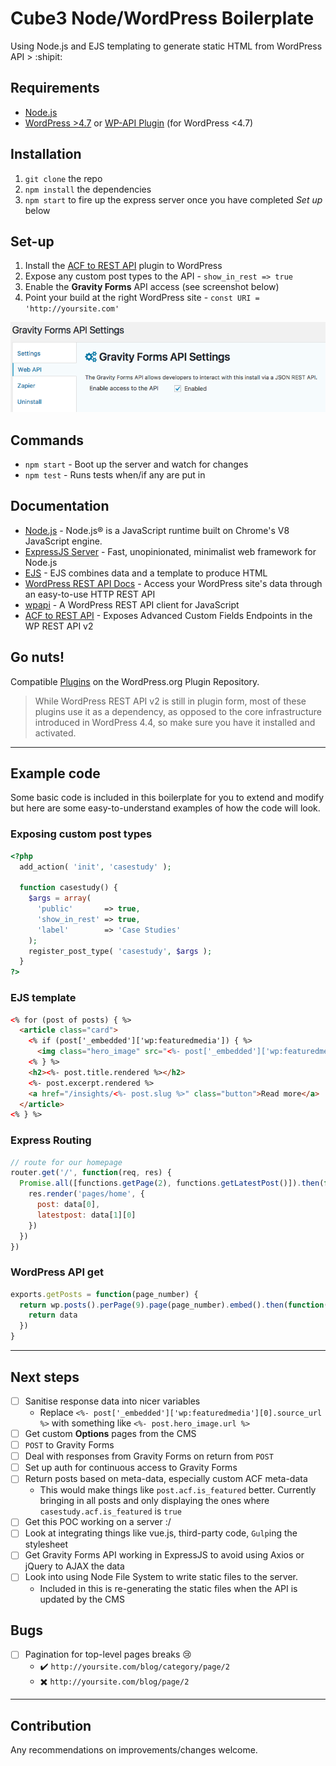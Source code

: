 # Cube3 Node/WordPress Boilerplate

Using Node.js and EJS templating to generate static HTML from WordPress API > :shipit:

## Requirements
- [Node.js](https://nodejs.org/en/)
- [WordPress >4.7](https://wordpress.org/news/2016/12/vaughan/) or [WP-API Plugin](https://github.com/WP-API/WP-API) (for WordPress <4.7)

## Installation
1. `git clone` the repo
1. `npm install` the dependencies
1. `npm start` to fire up the express server once you have completed _Set up_ below

## Set-up
1. Install the [ACF to REST API](http://github.com/airesvsg/acf-to-rest-api) plugin to WordPress
1. Expose any custom post types to the API - `show_in_rest => true`
1. Enable the __Gravity Forms__ API access (see screenshot below)
1. Point your build at the right WordPress site - `const URI = 'http://yoursite.com'`

![gravity Forms API Settings](/_docs/gravity-forms-api-settings.png)

## Commands
- `npm start` - Boot up the server and watch for changes
- `npm test` - Runs tests when/if any are put in

## Documentation
- [Node.js](https://nodejs.org/en/) - Node.js® is a JavaScript runtime built on Chrome's V8 JavaScript engine.
- [ExpressJS Server](https://expressjs.com/) - Fast, unopinionated, minimalist web framework for Node.js
- [EJS](http://www.embeddedjs.com/) - EJS combines data and a template to produce HTML
- [WordPress REST API Docs](http://v2.wp-api.org/) - Access your WordPress site's data through an easy-to-use HTTP REST API
- [wpapi](https://www.npmjs.com/package/wpapi#collection-pagination) - A WordPress REST API client for JavaScript
- [ACF to REST API](http://github.com/airesvsg/acf-to-rest-api) - Exposes Advanced Custom Fields Endpoints in the WP REST API v2

## Go nuts!
Compatible [Plugins](http://v2.wp-api.org/guide/plugins/) on the WordPress.org Plugin Repository.

> While WordPress REST API v2 is still in plugin form, most of these plugins use it as a dependency, as opposed to the core infrastructure introduced in WordPress 4.4, so make sure you have it installed and activated.

_____

## Example code

Some basic code is included in this boilerplate for you to extend and modify
but here are some easy-to-understand examples of how the code will look.

### Exposing custom post types
```php
<?php
  add_action( 'init', 'casestudy' );

  function casestudy() {
    $args = array(
      'public'       => true,
      'show_in_rest' => true,
      'label'        => 'Case Studies'
    );
    register_post_type( 'casestudy', $args );
  }
?>
```

### EJS template
```html
<% for (post of posts) { %>
  <article class="card">
    <% if (post['_embedded']['wp:featuredmedia']) { %>
      <img class="hero_image" src="<%- post['_embedded']['wp:featuredmedia'][0].source_url %>" alt="<%- post.title.rendered %>">
    <% } %>
    <h2><%- post.title.rendered %></h2>
    <%- post.excerpt.rendered %>
    <a href="/insights/<%- post.slug %>" class="button">Read more</a>
  </article>
<% } %>
```

### Express Routing
```js
// route for our homepage
router.get('/', function(req, res) {
  Promise.all([functions.getPage(2), functions.getLatestPost()]).then(function(data) {
    res.render('pages/home', {
      post: data[0],
      latestpost: data[1][0]
    })
  })
})
```

### WordPress API get
```js
exports.getPosts = function(page_number) {
  return wp.posts().perPage(9).page(page_number).embed().then(function(data) {
    return data
  })
}
```

_____

## Next steps
- [ ] Sanitise response data into nicer variables
  - Replace `<%- post['_embedded']['wp:featuredmedia'][0].source_url %>` with something like `<%- post.hero_image.url %>`
- [ ] Get custom **Options** pages from the CMS
- [ ] `POST` to Gravity Forms
- [ ] Deal with responses from Gravity Forms on return from `POST`
- [ ] Set up auth for continuous access to Gravity Forms
- [ ] Return posts based on meta-data, especially custom ACF meta-data
  - This would make things like `post.acf.is_featured` better. Currently bringing in all posts and only displaying the ones where `casestudy.acf.is_featured` is `true`
- [ ] Get this POC working on a server :/
- [ ] Look at integrating things like vue.js, third-party code, `Gulp`ing the stylesheet
- [ ] Get Gravity Forms API working in ExpressJS to avoid using Axios or jQuery to AJAX the data
- [ ] Look into using Node File System to write static files to the server.
  - Included in this is re-generating the static files when the API is updated by the CMS

## Bugs
- [ ] Pagination for top-level pages breaks :cry:
  - :heavy_check_mark: `http://yoursite.com/blog/category/page/2`
  - :heavy_multiplication_x: `http://yoursite.com/blog/page/2`

_____

## Contribution
Any recommendations on improvements/changes welcome.
